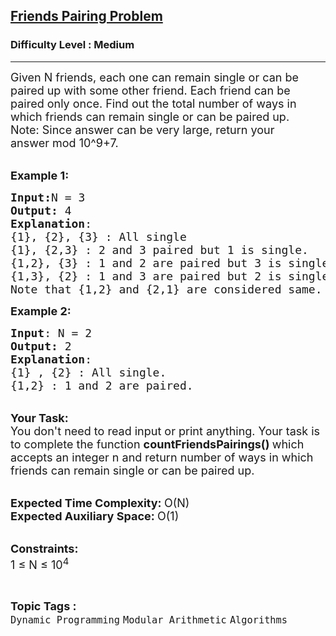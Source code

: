 <h2><a href="https://www.geeksforgeeks.org/problems/friends-pairing-problem5425/1?utm_source=geeksforgeeks&utm_medium=article_practice_tab&utm_campaign=article_practice_tab">Friends Pairing Problem</a></h2><h3>Difficulty Level : Medium</h3><hr><div class="problems_problem_content__Xm_eO"><p><span style="font-size: 18px;">Given N&nbsp;friends, each one can remain single or can be paired up with some other friend. Each friend can be paired only once. Find out the total number of ways in which friends can remain single or can be paired up.<br>Note: Since answer can be very large, return your answer&nbsp;mod 10^9+7.</span></p>
<p><br><span style="font-size: 18px;"><strong>Example 1:</strong></span></p>
<pre><span style="font-size: 18px;"><strong>Input:</strong>N = 3
<strong>Output:</strong> 4
<strong>Explanation</strong>:
{1}, {2}, {3} : All single
{1}, {2,3} : 2 and 3 paired but 1 is single.
{1,2}, {3} : 1 and 2 are paired but 3 is single.
{1,3}, {2} : 1 and 3 are paired but 2 is single.
Note that {1,2} and {2,1} are considered same.</span>
</pre>
<p><span style="font-size: 18px;"><strong>Example 2:&nbsp;</strong></span></p>
<pre><span style="font-size: 18px;"><strong>Input</strong>: N = 2
<strong>Output:</strong> 2
<strong>Explanation</strong>:
{1} , {2} : All single.
{1,2} : 1 and 2 are paired.
</span></pre>
<p><br><span style="font-size: 18px;"><strong>Your Task:</strong><br>You don't need to read input or print anything. Your task is to complete the function&nbsp;<strong>countFriendsPairings()&nbsp;</strong>which accepts an integer n&nbsp;and return&nbsp;number of ways in which friends can remain single or can be paired up.</span></p>
<p><br><span style="font-size: 18px;"><strong>Expected Time Complexity:&nbsp;</strong>O(N)<br><strong>Expected Auxiliary Space:&nbsp;</strong>O(1)</span></p>
<p><br><span style="font-size: 18px;"><strong>Constraints:</strong><br>1 ≤ N&nbsp;≤ 10<sup>4</sup></span></p></div><br><p><span style=font-size:18px><strong>Topic Tags : </strong><br><code>Dynamic Programming</code>&nbsp;<code>Modular Arithmetic</code>&nbsp;<code>Algorithms</code>&nbsp;